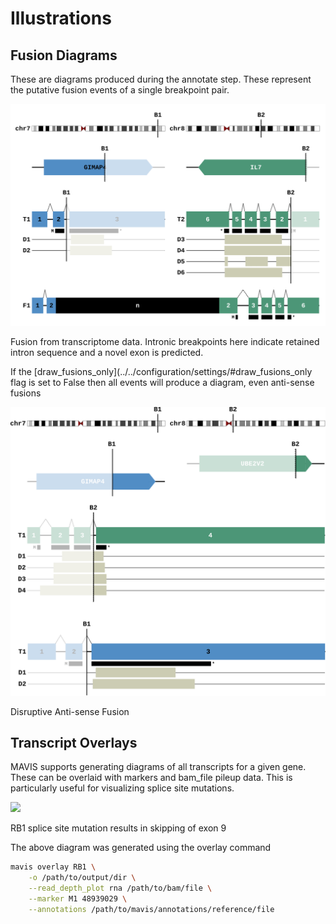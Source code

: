 # Illustrations

## Fusion Diagrams

These are diagrams produced during the annotate step. These represent
the putative fusion events of a single breakpoint pair.

![](../images/GIMAP4_IL7_fusion.svg)

Fusion from transcriptome data. Intronic breakpoints here indicate
retained intron sequence and a novel exon is
predicted.


If the [draw_fusions_only](../../configuration/settings/#draw_fusions_only flag is set to
False then all events will produce a diagram, even anti-sense fusions

![](../images/UBE2V2_GIMAP4_disruptive_fusion.svg)

Disruptive Anti-sense
Fusion


## Transcript Overlays

MAVIS supports generating diagrams of all transcripts for a given gene.
These can be overlaid with markers and bam\_file pileup data. This is
particularly useful for visualizing splice site mutations.

![](../images/ENSG00000139687_RB1_overlay.png)

RB1 splice site mutation results in skipping of exon
9


The above diagram was generated using the overlay command

```bash
mavis overlay RB1 \
    -o /path/to/output/dir \
    --read_depth_plot rna /path/to/bam/file \
    --marker M1 48939029 \
    --annotations /path/to/mavis/annotations/reference/file
```
